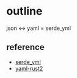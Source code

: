 # outline

json <-> yaml = serde_yml

## reference

+ [serde_yml](https://crates.io/crates/serde_yml)
+ [yaml-rust2](https://crates.io/crates/yaml-rust2)